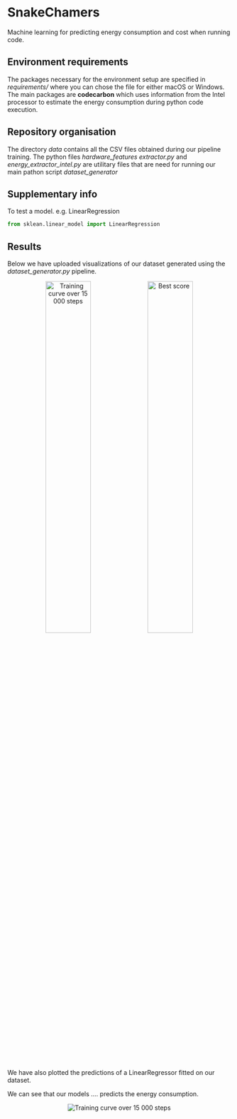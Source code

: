# SnakeChamers
Machine learning for predicting energy consumption and cost when running code.




## Environment requirements

The packages necessary for the environment setup are specified in *requirements/* where you can chose the file for either macOS or Windows. The main packages are **codecarbon** which uses information from the Intel processor to estimate the energy consumption during python code execution.

## Repository organisation
The directory *data* contains all the CSV files obtained during our pipeline training. The python files *hardware_features extractor.py* and *energy_extractor_intel.py* are utilitary files that are need for running our main pathon script *dataset_generator*

## Supplementary info
To test a model. e.g. LinearRegression
```python
from sklean.linear_model import LinearRegression
```

## Results

Below we have uploaded visualizations of our dataset generated using the *dataset_generator.py* pipeline.

<p align="center">
<img src="./data/img/img1.png" alt="Training curve over 15 000 steps" width="45%"/>
<img src="./data/img/img1.png" alt="Best score" width="45%"/>
</p>

We have also plotted the predictions of a LinearRegressor fitted on our dataset.

We can see that our models .... predicts the energy consumption.
<p align="center">
<img src="./data/img/img1.png" alt="Training curve over 15 000 steps"/>
</p>

